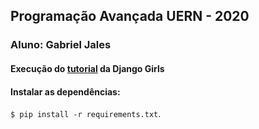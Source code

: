 ## Programação Avançada UERN - 2020
### Aluno: Gabriel Jales

#### Execução do [tutorial](https://tutorial.djangogirls.org/pt/) da Django Girls

#### Instalar as dependências:
`$ pip install -r requirements.txt`.
